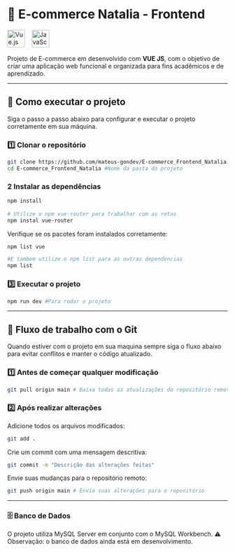 # 🛒 E-commerce Natalia - Frontend

<p align="start">
  <img src="https://cdn.jsdelivr.net/gh/devicons/devicon/icons/vuejs/vuejs-original.svg" alt="Vue.js" width="40" height="40"/>
  &nbsp;&nbsp;
  <img src="https://cdn.jsdelivr.net/gh/devicons/devicon/icons/javascript/javascript-original.svg" alt="JavaScript" width="40" height="40"/>
</p>

Projeto de E-commerce em desenvolvido com **VUE JS**, com o objetivo de criar uma aplicação web funcional e organizada para fins acadêmicos e de aprendizado.

---

## 🚀 Como executar o projeto

Siga o passo a passo abaixo para configurar e executar o projeto corretamente em sua máquina.

### 1️⃣ Clonar o repositório

```bash
git clone https://github.com/mateus-gondev/E-commerce_Frontend_Natalia.git
cd E-commerce_Frontend_Natalia #Nome da pasta do projeto
```

### 2️ Instalar as dependências
```bash
npm install
 
# Utilize o npm vue-router para trabalhar com as rotas
npm instal vue-router

```

Verifique se os pacotes foram instalados corretamente:
```bash
npm list vue

#E tambem utilize o npm list para as outras dependencias
npm list
```

### 3️⃣ Executar o projeto
```bash
npm run dev #Para rodar o projeto
```

---

## 🔄 Fluxo de trabalho com o Git
Quando estiver com o projeto em sua maquina sempre siga o fluxo abaixo para evitar conflitos e manter o código atualizado.

### 1️⃣ Antes de começar qualquer modificação
```bash
git pull origin main # Baixa todas as atualizações do repositório remoto antes de começar a trabalhar.
```

### 2️⃣ Após realizar alterações
Adicione todos os arquivos modificados:

```bash
git add .
```

Crie um commit com uma mensagem descritiva:

```bash
git commit -m "Descrição das alterações feitas"
```

Envie suas mudanças para o repositório remoto:

```bash
git push origin main # Envia suas alterações para o repositório
```

---

### 🗄️ Banco de Dados
O projeto utiliza MySQL Server em conjunto com o MySQL Workbench.
⚠️ Observação: o banco de dados ainda está em desenvolvimento.